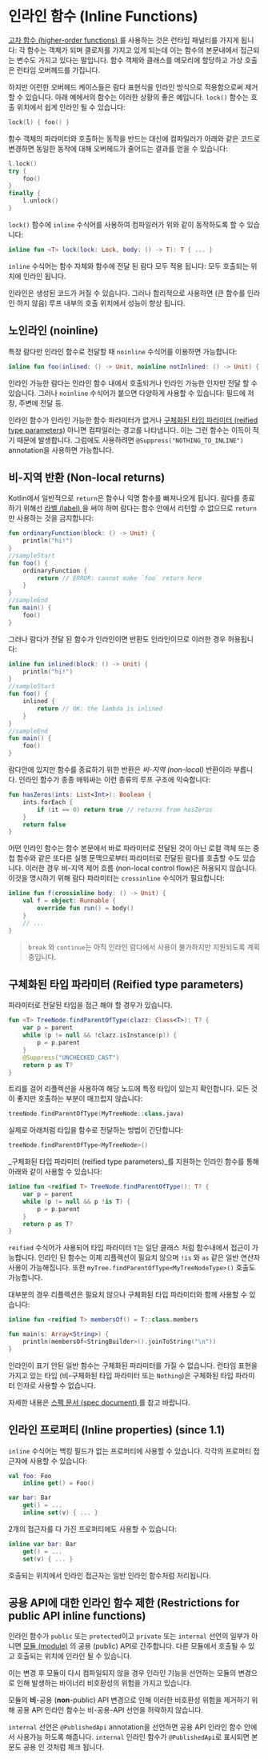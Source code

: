 # 인라인 함수 \(Inline Functions\)

[고차 함수 \(higher-order functions\) ](higher-order-functions-and-lambdas.md#higher-order-functions)를 사용하는 것은 런타임 패널티를 가지게 됩니다: 각 함수는 객체가 되며 클로저를 가지고 있게 되는데 이는 함수의 본문내에서 접근되는 변수도 가지고 있다는 말입니다. 함수 객체와 클래스를 메모리에 할당하고 가상 호출은 런타임 오버헤드를 가집니다.

하지만 이런한 오버헤드 케이스들은 람다 표현식을 인라인 방식으로 적용함으로써 제거할 수 있습니다. 아래 예에서의 함수는 이러한 상황의 좋은 예입니다. `lock()` 함수는 호출 위치에서 쉽게 인라인 될 수 있습니다:

```kotlin
lock(l) { foo() }
```

함수 객체의 파라미터와 호출하는 동작을 반드는 대신에 컴파일러가 아래와 같은 코드로 변경하면 동일한 동작에 대해 오버헤드가 줄어드는 결과를 얻을 수 있습니다:

```kotlin
l.lock()
try {
    foo()
}
finally {
    l.unlock()
}
```

`lock()` 함수에 `inline` 수식어를 사용하여 컴파일러가 위와 같이 동작하도록 할 수 있습니다:

```kotlin
inline fun <T> lock(lock: Lock, body: () -> T): T { ... }
```

`inline` 수식어는 함수 자체와 함수에 전달 된 람다 모두 적용 됩니다: 모두 호출되는 위치에 인라인 됩니다.

인라인은 생성된 코드가 커질 수 있습니다. 그러나 합리적으로 사용하면 \(큰 함수를 인라인 하지 않음\) 루프 내부의 호출 위치에서 성능이 향상 됩니다.

## 노인라인 \(noinline\)

특정 람다만 인라인 함수로 전달할 때 `noinline` 수식어를 이용하면 가능합니다:

```kotlin
inline fun foo(inlined: () -> Unit, noinline notInlined: () -> Unit) { ... }
```

인라인 가능한 람다는 인라인 함수 내에서 호출되거나 인라인 가능한 인자만 전달 할 수 있습니다. 그러나 `noinline` 수식어가 붙으면 다양하게 사용할 수 있습니다: 필드에 저장, 주변에 전달 등.

인라인 함수가 인라인 가능한 함수 파라미터가 없거나 [구체화된 타입 파라미터 \(reified type parameters\)](inline-functions.md#reified-type-parameters) 아니면 컴파일러는 경고를 나타냅니다. 이는 그런 함수는 이득이 적기 때문에 발생합니다. 그럼에도 사용하려면 `@Suppress("NOTHING_TO_INLINE")` annotation을 사용하면 가능합니다.

## 비-지역 반환 \(Non-local returns\)

Kotlin에서 일반적으로 `return`은 함수나 익명 함수를 빠져나오게 됩니다. 람다를 종료하기 위해선 [라벨 \(label\) ](../basics/returns-and-jumps.md#return-at-labels)을 써야 하며 람다는 함수 안에서 리턴할 수 없으므로 `return` 만 사용하는 것을 금지합니다:

```kotlin
fun ordinaryFunction(block: () -> Unit) {
    println("hi!")
}
//sampleStart
fun foo() {
    ordinaryFunction {
        return // ERROR: cannot make `foo` return here
    }
}
//sampleEnd
fun main() {
    foo()
}
```

그러나 람다가 전달 된 함수가 인라인이면 반환도 인라인이므로 이러한 경우 허용됩니다:

```kotlin
inline fun inlined(block: () -> Unit) {
    println("hi!")
}
//sampleStart
fun foo() {
    inlined {
        return // OK: the lambda is inlined
    }
}
//sampleEnd
fun main() {
    foo()
}
```

람다안에 있지만 함수를 종료하기 위한 반환은 _비-지역 \(non-local\)_ 반환이라 부릅니다. 인라인 함수가 종종 애워싸는 이런 종류의 루프 구조에 익숙합니다:

```kotlin
fun hasZeros(ints: List<Int>): Boolean {
    ints.forEach {
        if (it == 0) return true // returns from hasZeros
    }
    return false
}
```

어떤 인라인 함수는 함수 본문에서 바로 파라미터로 전달된 것이 아닌 로컬 객체 또는 중첩 함수와 같은 또다른 실행 문맥으로부터 파라미터로 전달된 람다를 호출할 수도 있습니다. 이러한 경우 비-지역 제어 흐름 \(non-local control flow\)은 허용되지 않습니다. 이것을 명시하기 위해 람다 파라미터는 `crossinline` 수식어가 필요합니다:

```kotlin
inline fun f(crossinline body: () -> Unit) {
    val f = object: Runnable {
        override fun run() = body()
    }
    // ...
}
```

> `break` 와 `continue`는 아직 인라인 람다에서 사용이 불가하지만 지원되도록 계획 중입니다.

## 구체화된 타입 파라미터 \(Reified type parameters\)

파라미터로 전달된 타입을 접근 해야 할 경우가 있습니다.

```kotlin
fun <T> TreeNode.findParentOfType(clazz: Class<T>): T? {
    var p = parent
    while (p != null && !clazz.isInstance(p)) {
        p = p.parent
    }
    @Suppress("UNCHECKED_CAST")
    return p as T?
}
```

트리를 걸어 리플렉션을 사용하여 해당 노드에 특정 타입이 있는지 확인합니다. 모든 것이 좋지만 호출하는 부분이 매끄럽지 않습니다:

```kotlin
treeNode.findParentOfType(MyTreeNode::class.java)
```

실제로 아래처럼 타입을 함수로 전달하는 방법이 간단합니다:

```kotlin
treeNode.findParentOfType<MyTreeNode>()
```

_구체화된 타입 파라미터 \(reified type parameters\)_를 지원하는 인라인 함수를 통해 아래와 같이 사용할 수 있습니다:

```kotlin
inline fun <reified T> TreeNode.findParentOfType(): T? {
    var p = parent
    while (p != null && p !is T) {
        p = p.parent
    }
    return p as T?
}
```

`reified` 수식어가 사용되어 타입 파라미터 `T`는 일단 클래스 처럼 함수내에서 접근이 가능합니다. 인라인 된 함수는 이제 리플렉션이 필요치 않으며 `!is` 와 `as` 같은 일반 연산자 사용이 가능해집니다. 또한 `myTree.findParentOfType<MyTreeNodeType>()` 호출도 가능합니다.

대부분의 경우 리플렉션은 필요치 않으나 구체화된 타입 파라미터와 함께 사용할 수 있습니다:

```kotlin
inline fun <reified T> membersOf() = T::class.members

fun main(s: Array<String>) {
    println(membersOf<StringBuilder>().joinToString("\n"))
}
```

인라인이 표기 안된 일반 함수는 구체화된 파라미터를 가질 수 없습니다. 런타임 표현을 가지고 있는 타입 \(비-구체화된 타입 파라미터 또는 `Nothing`\)은 구체화된 타입 파라미터 인자로 사용할 수 없습니다.

자세한 내용은 [스펙 문서 \(spec document\) ](https://github.com/JetBrains/kotlin/blob/master/spec-docs/reified-type-parameters.md)를 참고 바랍니다.

## 인라인 프로퍼티 \(Inline properties\) \(since 1.1\)

`inline` 수식어는 백킹 필드가 없는 프로퍼티에 사용할 수 있습니다. 각각의 프로퍼티 접근자에 사용할 수 있습니다:

```kotlin
val foo: Foo
    inline get() = Foo()

var bar: Bar
    get() = ...
    inline set(v) { ... }
```

2개의 접근자를 다 가진 프로퍼티에도 사용할 수 있습니다:

```kotlin
inline var bar: Bar
    get() = ...
    set(v) { ... }
```

호출되는 위치에서 인라인 접근자는 일반 인라인 함수처럼 처리됩니다.

## 공용 API에 대한 인라인 함수 제한 \(Restrictions for public API inline functions\)

인라인 함수가 `public` 또는 `protected`이고 `private` 또는 `internal` 선언의 일부가 아니면 [모듈 \(module\)](../classes-and-objects/visibility-modifiers.md#modules) 의 공용 \(public\) API로 간주합니다. 다른 모듈에서 호출될 수 있고 호출되는 위치에 인라인 될 수 있습니다.

이는 변경 후 모듈이 다시 컴파일되지 않을 경우 인라인 기능을 선언하는 모듈의 변경으로 인해 발생하는 바이너리 비호환성의 위험을 가지고 있습니다.

모듈의 **비**-공용 \(**non**-public\) API 변경으로 인해 이러한 비호환성 위험을 제거하기 위해 공용 API 인라인 함수는 비-공용-API 선언을 허락하지 않습니다.

`internal` 선언은 `@PublishedApi` annotation을 선언하면 공용 API 인라인 함수 안에서 사용가능 하도록 해줍니다. `internal` 인라인 함수가 `@PublishedApi`로 표시되면 본문도 공용 인 것처럼 체크 됩니다.

